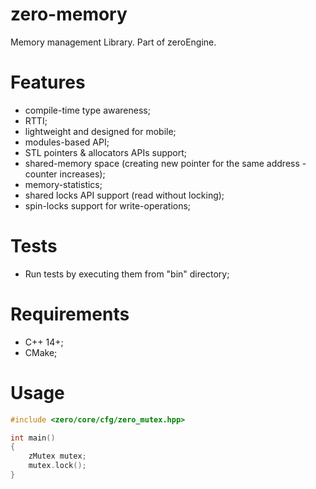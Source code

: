 # zero-memory
Memory management Library. Part of zeroEngine.

# Features
 * compile-time type awareness;
 * RTTI;
 * lightweight and designed for mobile;
 * modules-based API;
 * STL pointers & allocators APIs support;
 * shared-memory space (creating new pointer for the same address - counter increases);
 * memory-statistics;
 * shared locks API support (read without locking);
 * spin-locks support for write-operations;

# Tests
 * Run tests by executing them from "bin" directory;

# Requirements
 * C++ 14+;
 * CMake;

# Usage
```C++
#include <zero/core/cfg/zero_mutex.hpp>

int main()
{
	zMutex mutex;
	mutex.lock();
}
```
